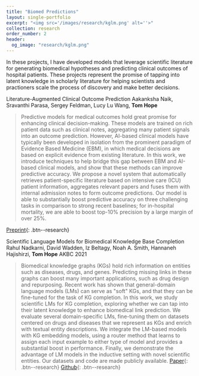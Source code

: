 ```yaml
---
title: "Biomed Predictions"
layout: single-portfolio
excerpt: "<img src='/images/research/kglm.png' alt=''>"
collection: research
order_number: 2
header: 
  og_image: "research/kglm.png"
---
```


In these projects, I have developed models that leverage scientific literature for generating biomedical hypotheses and predicting clinical outcomes of hospital patients. These projects represent the promise of tapping into latent knowledge in scholarly literature for helping scientists and practioners scale the process of discovery and make better decisions.


Literature-Augmented Clinical Outcome Prediction
Aakanksha Naik, Sravanthi Parasa, Sergey Feldman, Lucy Lu Wang, **Tom Hope**

> Predictive models for medical outcomes hold great promise for enhancing clinical decision-making. These models are trained on rich patient data such as clinical notes, aggregating many patient signals into an outcome prediction. However, AI-based clinical models have typically been developed in isolation from the prominent paradigm of Evidence Based Medicine (EBM), in which medical decisions are based on explicit evidence from existing literature. In this work, we introduce techniques to help bridge this gap between EBM and AI-based clinical models, and show that these methods can improve predictive accuracy. We propose a novel system that automatically retrieves patient-specific literature based on intensive care (ICU) patient information, aggregates relevant papers and fuses them with internal admission notes to form outcome predictions. Our model is able to substantially boost predictive accuracy on three challenging tasks in comparison to strong recent baselines; for in-hospital mortality, we are able to boost top-10% precision by a large margin of over 25%.


[Preprint](https://arxiv.org/abs/2111.08374){: .btn--research}


Scientific Language Models for Biomedical Knowledge Base Completion
Rahul Nadkarni, David Wadden, Iz Beltagy, Noah A. Smith, Hannaneh Hajishirzi, **Tom Hope**
AKBC 2021


> Biomedical knowledge graphs (KGs) hold rich information on entities such as diseases, drugs, and genes. Predicting missing links in these graphs can boost many important applications, such as drug design and repurposing. Recent work has shown that general-domain language models (LMs) can serve as "soft" KGs, and that they can be fine-tuned for the task of KG completion. In this work, we study scientific LMs for KG completion, exploring whether we can tap into their latent knowledge to enhance biomedical link prediction. We evaluate several domain-specific LMs, fine-tuning them on datasets centered on drugs and diseases that we represent as KGs and enrich with textual entity descriptions. We integrate the LM-based models with KG embedding models, using a router method that learns to assign each input example to either type of model and provides a substantial boost in performance. Finally, we demonstrate the advantage of LM models in the inductive setting with novel scientific entities. Our datasets and code are made publicly available.
[Paper](https://arxiv.org/abs/2106.09700){: .btn--research} [Github](https://github.com/rahuln/lm-bio-kgc){: .btn--research}

<!-- [Paper](/files/pdf/research/PolMeth 2019 Poster.pdf){: .btn--research} -->
